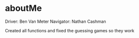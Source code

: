 # aboutMe
Driver: Ben Van Meter
Navigator: Nathan Cashman

Created all functions and fixed the guessing games so they work